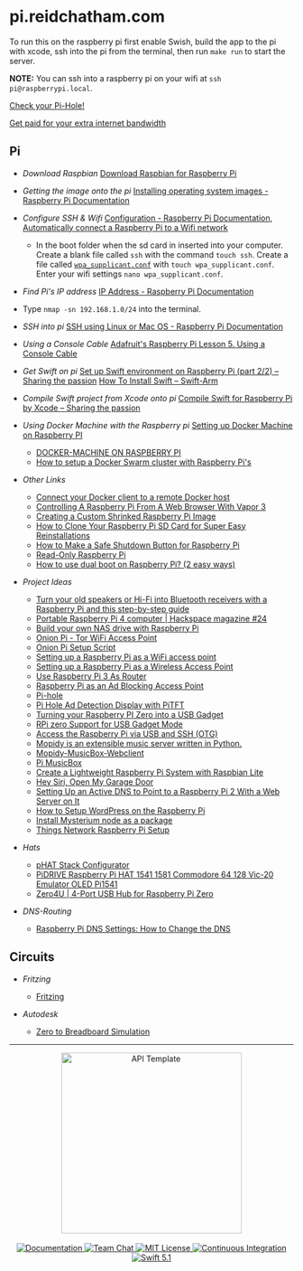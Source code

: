 # pi.reidchatham.com

To run this on the raspberry pi first enable Swish, build the app to the pi with xcode, ssh into the pi from the terminal, then run `make run` to start the server.

**NOTE:** You can ssh into a raspberry pi on your wifi at `ssh pi@raspberrypi.local`.

[Check your Pi-Hole!](http://192.168.1.61/admin/db_graph.php)

[Get paid for your extra internet bandwidth](https://my.mysterium.network/)

## Pi
- _Download Raspbian_
[Download Raspbian for Raspberry Pi](https://www.raspberrypi.org/downloads/raspbian/)

- _Getting the image onto the pi_
[Installing operating system images - Raspberry Pi Documentation](https://www.raspberrypi.org/documentation/installation/installing-images/README.md)

- _Configure SSH & Wifi_
[Configuration - Raspberry Pi Documentation](https://www.raspberrypi.org/documentation/configuration/), [Automatically connect a Raspberry Pi to a Wifi network](https://weworkweplay.com/play/automatically-connect-a-raspberry-pi-to-a-wifi-network/)

  * In the boot folder when the sd card in inserted into your computer. Create a blank file called `ssh` with the command `touch ssh`. Create a file called [`wpa_supplicant.conf`](https://github.com/rchatham/pi.reidchatham.com/blob/master/wpa_supplicant.conf) with `touch wpa_supplicant.conf`. Enter your wifi settings `nano wpa_supplicant.conf`.

- _Find Pi's IP address_
[IP Address - Raspberry Pi Documentation](https://www.raspberrypi.org/documentation/remote-access/ip-address.md)

 * Type `nmap -sn 192.168.1.0/24` into the terminal.
 
- _SSH into pi_
[SSH using Linux or Mac OS - Raspberry Pi Documentation](https://www.raspberrypi.org/documentation/remote-access/ssh/unix.md)

- _Using a Console Cable_
[Adafruit's Raspberry Pi Lesson 5. Using a Console Cable](https://learn.adafruit.com/adafruits-raspberry-pi-lesson-5-using-a-console-cable/overview)

- _Get Swift on pi_
[Set up Swift environment on Raspberry Pi (part 2/2) – Sharing the passion](https://swiftreviewer.com/2018/12/21/swift-programming-on-raspberry-pi-part-2-3/)
[How To Install Swift – Swift-Arm](https://swift-arm.com/install-swift/)

- _Compile Swift project from Xcode onto pi_
[Compile Swift for Raspberry Pi by Xcode – Sharing the passion](https://swiftreviewer.com/2018/12/25/compile-swift-for-raspberry-pi-by-xcode/)

- _Using Docker Machine with the Raspberry pi_
[Setting up Docker Machine on Raspberry PI](https://gist.github.com/calebbrewer/c41cab61216d8845b59fcc51f36343a7)
    * [DOCKER-MACHINE ON RASPBERRY PI](https://www.carothers.io/blog/docker-machine-on-raspberry-pi.html)
    * [How to setup a Docker Swarm cluster with Raspberry Pi's](https://blog.hypriot.com/post/how-to-setup-rpi-docker-swarm/)

- _Other Links_
    * [Connect your Docker client to a remote Docker host](https://www.kevinkuszyk.com/2016/11/28/connect-your-docker-client-to-a-remote-docker-host/)
    * [Controlling A Raspberry Pi From A Web Browser With Vapor 3](https://www.woolseyworkshop.com/2018/12/21/controlling-a-raspberry-pi-from-a-web-browser-with-vapor-3/)
    * [Creating a Custom Shrinked Raspberry Pi Image](https://www.instructables.com/id/Creating-a-Custom-Shrinked-Raspberry-Pi-Image/)
    * [How to Clone Your Raspberry Pi SD Card for Super Easy Reinstallations](https://lifehacker.com/how-to-clone-your-raspberry-pi-sd-card-for-super-easy-r-1261113524)
    * [How to Make a Safe Shutdown Button for Raspberry Pi](https://core-electronics.com.au/tutorials/how-to-make-a-safe-shutdown-button-for-raspberry-pi.html)
    * [Read-Only Raspberry Pi](https://learn.adafruit.com/read-only-raspberry-pi)
    * [How to use dual boot on Raspberry Pi? (2 easy ways)](https://raspberrytips.com/raspberry-pi-dual-boot/)

- _Project Ideas_
    * [Turn your old speakers or Hi-Fi into Bluetooth receivers with a Raspberry Pi and this step-by-step guide](https://www.balena.io/blog/turn-your-old-speakers-or-hi-fi-into-bluetooth-receivers-using-only-a-raspberry-pi/?utm_source=efp&utm_medium=etcher&utm_campaign=balena-sound&utm_content=v4)
    * [Portable Raspberry Pi 4 computer | Hackspace magazine #24](https://www.raspberrypi.org/blog/)
    * [Build your own NAS drive with Raspberry Pi](https://www.popsci.com/build-raspberry-pi-NAS-drive/)
    * [Onion Pi - Tor WiFi Access Point](https://learn.adafruit.com/onion-pi)
    * [Onion Pi Setup Script](https://raw.githubusercontent.com/breadtk/onion_pi/master/setup.sh)
    * [Setting up a Raspberry Pi as a WiFi access point](https://learn.adafruit.com/setting-up-a-raspberry-pi-as-a-wifi-access-point/install-software)
    * [Setting up a Raspberry Pi as a Wireless Access Point](https://www.raspberrypi.org/documentation/configuration/wireless/access-point.md)
    * [Use Raspberry Pi 3 As Router](https://www.instructables.com/id/Use-Raspberry-Pi-3-As-Router/)
    * [Raspberry Pi as an Ad Blocking Access Point](https://learn.adafruit.com/raspberry-pi-as-an-ad-blocking-access-point/overview)
    * [Pi-hole](https://pi-hole.net)
    * [Pi Hole Ad Detection Display with PiTFT](https://learn.adafruit.com/pi-hole-ad-pitft-tft-detection-display)
    * [Turning your Raspberry PI Zero into a USB Gadget](https://learn.adafruit.com/turning-your-raspberry-pi-zero-into-a-usb-gadget/overview)
    * [RPi zero Support for USB Gadget Mode](https://github.com/raspberrypi/linux/issues/1212)
    * [Access the Raspberry Pi via USB and SSH (OTG)](https://donnikitos.com/access-the-raspberry-pi-via-usb-and-ssh-otg/)
    * [Mopidy is an extensible music server written in Python.](https://mopidy.com)
    * [Mopidy-MusicBox-Webclient](https://github.com/pimusicbox/mopidy-musicbox-webclient)
    * [Pi MusicBox](https://www.pimusicbox.com)
    * [Create a Lightweight Raspberry Pi System with Raspbian Lite](https://thisdavej.com/create-a-lightweight-raspberry-pi-system-with-raspbian-lite/)
    * [Hey Siri, Open My Garage Door](https://pfandrade.me/blog/hey-siri-open-my-garage-door/)
    * [Setting Up an Active DNS to Point to a Raspberry Pi 2 With a Web Server on It](https://www.instructables.com/id/Setting-Up-an-Active-DNS-to-Point-to-a-Raspberry-P/)
    * [How to Setup WordPress on the Raspberry Pi](https://pimylifeup.com/raspberry-pi-wordpress/)
    * [Install Mysterium node as a package](https://help.mysterium.network/en/articles/3415007-install-mysterium-node-as-a-package)
    * [Things Network Raspberry Pi Setup](https://learn.adafruit.com/raspberry-pi-single-channel-lorawan-gateway/raspberry-pi-setup)

- _Hats_
    * [pHAT Stack Configurator](https://pinout.xyz/phatstack)
    * [PiDRIVE Raspberry Pi HAT 1541 1581 Commodore 64 128 Vic-20 Emulator OLED Pi1541](https://commodore4ever.net/products/pidrive-raspberry-pi-hat-1541-1581-commodore-64-128-vic-20-emulator-oled-pi1541)
    * [Zero4U | 4-Port USB Hub for Raspberry Pi Zero](http://www.uugear.com/doc/Zero4U_UserManual.pdf)

- _DNS-Routing_
    * [Raspberry Pi DNS Settings: How to Change the DNS](https://pimylifeup.com/raspberry-pi-dns-settings/)

## Circuits
- _Fritzing_
    * [Fritzing](https://fritzing.org/home/)
    
- _Autodesk_
    * [Zero to Breadboard Simulation](https://www.instructables.com/id/Zero-to-Breadboard-Simulation/)

---

<p align="center">
    <img src="https://user-images.githubusercontent.com/1342803/36623515-7293b4ec-18d3-11e8-85ab-4e2f8fb38fbd.png" width="320" alt="API Template">
    <br>
    <br>
    <a href="http://docs.vapor.codes/3.0/">
        <img src="http://img.shields.io/badge/read_the-docs-2196f3.svg" alt="Documentation">
    </a>
    <a href="https://discord.gg/vapor">
        <img src="https://img.shields.io/discord/431917998102675485.svg" alt="Team Chat">
    </a>
    <a href="LICENSE">
        <img src="http://img.shields.io/badge/license-MIT-brightgreen.svg" alt="MIT License">
    </a>
    <a href="https://circleci.com/gh/vapor/api-template">
        <img src="https://circleci.com/gh/vapor/api-template.svg?style=shield" alt="Continuous Integration">
    </a>
    <a href="https://swift.org">
        <img src="http://img.shields.io/badge/swift-5.1-brightgreen.svg" alt="Swift 5.1">
    </a>
</p>
